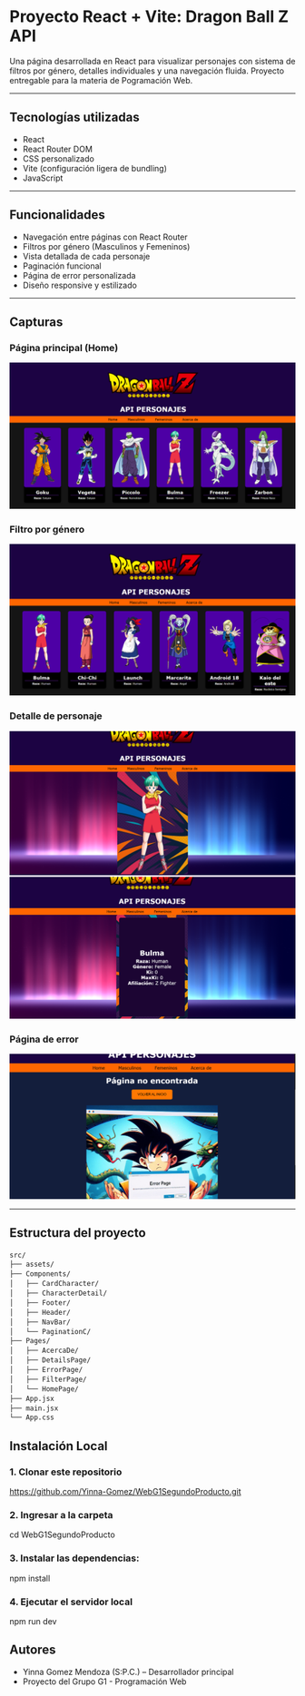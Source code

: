 # Proyecto React + Vite: Dragon Ball Z API

Una página desarrollada en React para visualizar personajes con sistema de filtros por género, detalles individuales y una navegación fluida. Proyecto entregable para la materia de Pogramación Web.

---

## Tecnologías utilizadas

- React
- React Router DOM
- CSS personalizado
- Vite (configuración ligera de bundling)
- JavaScript

---

## Funcionalidades

- Navegación entre páginas con React Router
- Filtros por género (Masculinos y Femeninos)
- Vista detallada de cada personaje
- Paginación funcional
- Página de error personalizada
- Diseño responsive y estilizado

---

## Capturas

### Página principal (Home)
![Home](src/assets/screenshot-home.PNG)

### Filtro por género
![Filtro](src/assets/screenshot-filter.PNG)

### Detalle de personaje
![Detalle](src/assets/screenshot-detail1.PNG)
![Detalle](src/assets/screenshot-detail2.png)

### Página de error
![Error](src/assets/screenshot-error.PNG)

---

## Estructura del proyecto
```bash
src/
├── assets/
├── Components/
│   ├── CardCharacter/
│   ├── CharacterDetail/
│   ├── Footer/
│   ├── Header/
│   ├── NavBar/
│   └── PaginationC/
├── Pages/
│   ├── AcercaDe/
│   ├── DetailsPage/
│   ├── ErrorPage/
│   ├── FilterPage/
│   └── HomePage/
├── App.jsx
├── main.jsx
└── App.css
```
## Instalación Local

### 1. Clonar este repositorio
https://github.com/Yinna-Gomez/WebG1SegundoProducto.git

### 2. Ingresar a la carpeta
cd WebG1SegundoProducto

### 3. Instalar las dependencias:
npm install

### 4. Ejecutar el servidor local
npm run dev

## Autores
- Yinna Gomez Mendoza (S:P.C.) – Desarrollador principal  
- Proyecto del Grupo G1 - Programación Web
